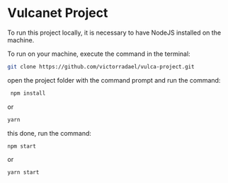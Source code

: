 # Vulcanet Project

To run this project locally, it is necessary to have NodeJS installed on the machine.

To run on your machine, execute the command in the terminal:

```zsh
git clone https://github.com/victorradael/vulca-project.git
```

open the project folder with the command prompt and run the command:

```zsh
 npm install
```

or

```zsh
yarn
```

this done, run the command:

```zsh
npm start
```

or

```zsh
yarn start
```
